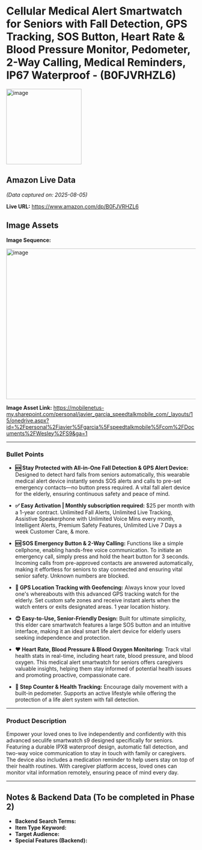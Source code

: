# Cellular Medical Alert Smartwatch for Seniors with Fall Detection, GPS Tracking, SOS Button, Heart Rate & Blood Pressure Monitor, Pedometer, 2-Way Calling, Medical Reminders, IP67 Waterproof - (B0FJVRHZL6)

<img width="200" height="200" alt="image" src="https://github.com/user-attachments/assets/d035bb69-ddb5-470e-80a4-b5bab3fc06e1" />

## Amazon Live Data
*(Data captured on: 2025-08-05)*

**Live URL:** https://www.amazon.com/dp/B0FJVRHZL6

## Image Assets

**Image Sequence:**

<img width="1042" height="399" alt="image" src="https://github.com/user-attachments/assets/3841b28c-20aa-4a8b-afe1-3ed9f2013135" />


**Image Asset Link:** https://mobilenetus-my.sharepoint.com/personal/javier_garcia_speedtalkmobile_com/_layouts/15/onedrive.aspx?id=%2Fpersonal%2Fjavier%5Fgarcia%5Fspeedtalkmobile%5Fcom%2FDocuments%2FWesley%2FS9&ga=1

---

### Bullet Points

- **🆘 Stay Protected with All-in-One Fall Detection & GPS Alert Device:** Designed to detect hard falls from seniors automatically, this wearable medical alert device instantly sends SOS alerts and calls to pre-set emergency contacts—no button press required. A vital fall alert device for the elderly, ensuring continuous safety and peace of mind.

- **✅ Easy Activation | Monthly subscription required:** $25 per month with a 1-year contract. Unlimited Fall Alerts, Unlimited Live Tracking, Assistive Speakerphone with Unlimited Voice Mins every month, Intelligent Alerts, Premium Safety Features, Unlimited Live 7 Days a week Customer Care, & more.

- **🆘 SOS Emergency Button & 2-Way Calling:** Functions like a simple cellphone, enabling hands-free voice communication. To initiate an emergency call, simply press and hold the heart button for 3 seconds. Incoming calls from pre-approved contacts are answered automatically, making it effortless for seniors to stay connected and ensuring vital senior safety. Unknown numbers are blocked.

- **📍 GPS Location Tracking with Geofencing:** Always know your loved one's whereabouts with this advanced GPS tracking watch for the elderly. Set custom safe zones and receive instant alerts when the watch enters or exits designated areas. 1 year location history.

- **😊 Easy-to-Use, Senior-Friendly Design:** Built for ultimate simplicity, this elder care smartwatch features a large SOS button and an intuitive interface, making it an ideal smart life alert device for elderly users seeking independence and protection.

- **❤️ Heart Rate, Blood Pressure & Blood Oxygen Monitoring:** Track vital health stats in real-time, including heart rate, blood pressure, and blood oxygen. This medical alert smartwatch for seniors offers caregivers valuable insights, helping them stay informed of potential health issues and promoting proactive, compassionate care.

- **👟 Step Counter & Health Tracking:** Encourage daily movement with a built-in pedometer. Supports an active lifestyle while offering the protection of a life alert system with fall detection.

---

### Product Description

Empower your loved ones to live independently and confidently with this advanced seculife smartwatch s9 designed specifically for seniors. Featuring a durable IPX8 waterproof design, automatic fall detection, and two-way voice communication to stay in touch with family or caregivers. The device also includes a medication reminder to help users stay on top of their health routines. With caregiver platform access, loved ones can monitor vital information remotely, ensuring peace of mind every day.

---
## Notes & Backend Data (To be completed in Phase 2)

- **Backend Search Terms:**
- **Item Type Keyword:**
- **Target Audience:**
- **Special Features (Backend):**
